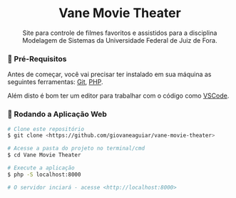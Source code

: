 <h1 align="center">Vane Movie Theater</h1>
<p align="center">Site para controle de filmes favoritos e assistidos para a disciplina Modelagem de Sistemas da Universidade Federal de Juiz de Fora.</p>

### :banana: Pré-Requisitos

Antes de começar, você vai precisar ter instalado em sua máquina as seguintes ferramentas:
[Git](https://git-scm.com), [PHP](https://www.php.net/).

Além disto é bom ter um editor para trabalhar com o código como [VSCode](https://code.visualstudio.com/).

### :banana: Rodando a Aplicação Web

```bash
# Clone este repositório
$ git clone <https://github.com/giovaneaguiar/vane-movie-theater>

# Acesse a pasta do projeto no terminal/cmd
$ cd Vane Movie Theater

# Execute a aplicação
$ php -S localhost:8000

# O servidor inciará - acesse <http://localhost:8000>

